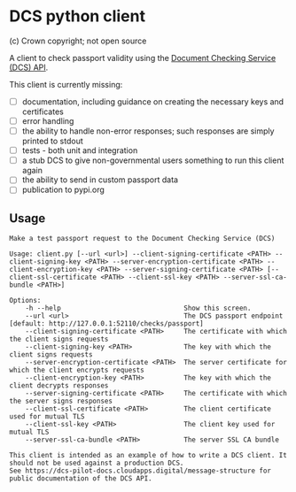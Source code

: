 # DCS python client

(c) Crown copyright; not open source

A client to check passport validity using the [Document Checking Service (DCS) API](https://dcs-pilot-docs.cloudapps.digital/message-flow/#message-flow).

This client is currently missing:

- [ ] documentation, including guidance on creating the necessary keys and certificates
- [ ] error handling
- [ ] the ability to handle non-error responses; such responses are simply printed to stdout
- [ ] tests - both unit and integration
- [ ] a stub DCS to give non-governmental users something to run this client again
- [ ] the ability to send in custom passport data
- [ ] publication to pypi.org

## Usage

```
Make a test passport request to the Document Checking Service (DCS)

Usage: client.py [--url <url>] --client-signing-certificate <PATH> --client-signing-key <PATH> --server-encryption-certificate <PATH> --client-encryption-key <PATH> --server-signing-certificate <PATH> [--client-ssl-certificate <PATH> --client-ssl-key <PATH> --server-ssl-ca-bundle <PATH>]

Options:
    -h --help                               Show this screen.
    --url <url>                             The DCS passport endpoint [default: http://127.0.0.1:52110/checks/passport]
    --client-signing-certificate <PATH>     The certificate with which the client signs requests
    --client-signing-key <PATH>             The key with which the client signs requests
    --server-encryption-certificate <PATH>  The server certificate for which the client encrypts requests
    --client-encryption-key <PATH>          The key with which the client decrypts responses
    --server-signing-certificate <PATH>     The certificate with which the server signs responses
    --client-ssl-certificate <PATH>         The client certificate used for mutual TLS
    --client-ssl-key <PATH>                 The client key used for mutual TLS
    --server-ssl-ca-bundle <PATH>           The server SSL CA bundle

This client is intended as an example of how to write a DCS client. It should not be used against a production DCS.
See https://dcs-pilot-docs.cloudapps.digital/message-structure for public documentation of the DCS API.
```
